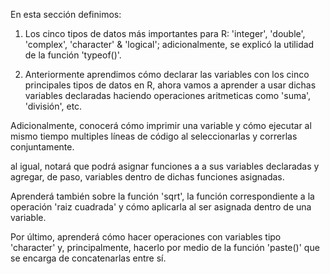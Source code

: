 En esta sección definimos: 

1. Los cinco tipos de datos más importantes para R:
'integer', 'double', 'complex', 'character' & 'logical'; adicionalmente,
se explicó la utilidad de la función 'typeof()'.

2. Anteriormente aprendimos cómo declarar las variables 
con los cinco principales tipos de datos en R, ahora 
vamos a aprender a usar dichas variables declaradas
haciendo operaciones aritmeticas como 'suma', 'división', etc.

Adicionalmente, conocerá cómo imprimir una variable y 
cómo ejecutar al mismo tiempo multiples líneas de 
código al seleccionarlas y correrlas conjuntamente.

al igual, notará que podrá asignar funciones a 
a sus variables declaradas y agregar, de paso,
variables dentro de dichas funciones asignadas.

Aprenderá también sobre la función 'sqrt', la función
correspondiente a la operación 'raiz cuadrada' y
cómo aplicarla al ser asignada dentro de una variable.

Por último, aprenderá cómo hacer operaciones con 
variables tipo 'character' y, principalmente, 
hacerlo por medio de la función 'paste()' que 
se encarga de concatenarlas entre sí. 

